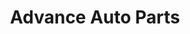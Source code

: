 ---
title: "Advance Auto Parts"
url: /indianapolis/advance-auto-parts-east-washington-street/
shop: Autoteile
---